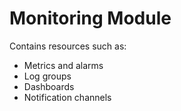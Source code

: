 # Monitoring Module
Contains resources such as:
- Metrics and alarms
- Log groups
- Dashboards
- Notification channels
